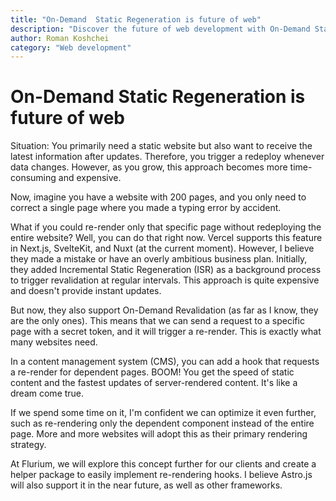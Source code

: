```yaml
---
title: "On-Demand  Static Regeneration is future of web"
description: "Discover the future of web development with On-Demand Static Regeneration. Learn how to re-render specific pages without redeploying the entire website, resulting in faster updates and improved efficiency."
author: Roman Koshchei
category: "Web development"
---
```


# On-Demand Static Regeneration is future of web

Situation: You primarily need a static website but also want to receive the latest information after updates. Therefore, you trigger a redeploy whenever data changes. However, as you grow, this approach becomes more time-consuming and expensive.

Now, imagine you have a website with 200 pages, and you only need to correct a single page where you made a typing error by accident.

What if you could re-render only that specific page without redeploying the entire website? Well, you can do that right now. Vercel supports this feature in Next.js, SvelteKit, and Nuxt (at the current moment). However, I believe they made a mistake or have an overly ambitious business plan. Initially, they added Incremental Static Regeneration (ISR) as a background process to trigger revalidation at regular intervals. This approach is quite expensive and doesn't provide instant updates.

But now, they also support On-Demand Revalidation (as far as I know, they are the only ones). This means that we can send a request to a specific page with a secret token, and it will trigger a re-render. This is exactly what many websites need.

In a content management system (CMS), you can add a hook that requests a re-render for dependent pages. BOOM! You get the speed of static content and the fastest updates of server-rendered content. It's like a dream come true.

If we spend some time on it, I'm confident we can optimize it even further, such as re-rendering only the dependent component instead of the entire page. More and more websites will adopt this as their primary rendering strategy.

At Flurium, we will explore this concept further for our clients and create a helper package to easily implement re-rendering hooks. I believe Astro.js will also support it in the near future, as well as other frameworks.

